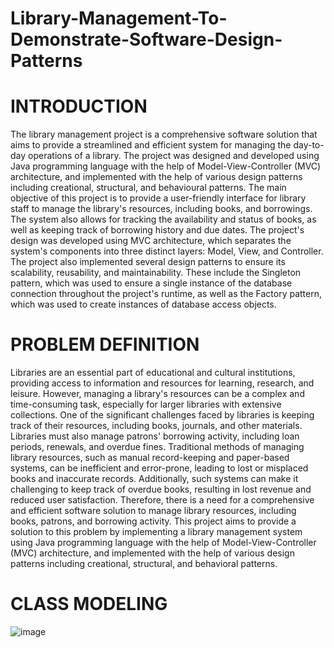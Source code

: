 # Library-Management-To-Demonstrate-Software-Design-Patterns

# INTRODUCTION
The library management project is a comprehensive software solution that aims to provide a streamlined and efficient system for managing the day-to-day operations of a library. The project was designed and developed using Java programming language with the help of Model-View-Controller (MVC) architecture, and implemented with the help of various design patterns including creational, structural, and behavioural patterns.
The main objective of this project is to provide a user-friendly interface for library staff to manage the library's resources, including books, and borrowings. The system also allows for tracking the availability and status of books, as well as keeping track of borrowing history and due dates.
The project's design was developed using MVC architecture, which separates the system's components into three distinct layers: Model, View, and Controller.  The project also implemented several design patterns to ensure its scalability, reusability, and maintainability. These include the Singleton pattern, which was used to ensure a single instance of the database connection throughout the project's runtime, as well as the Factory pattern, which was used to create instances of database access objects.

# PROBLEM DEFINITION
Libraries are an essential part of educational and cultural institutions, providing access to information and resources for learning, research, and leisure. However, managing a library's resources can be a complex and time-consuming task, especially for larger libraries with extensive collections.
One of the significant challenges faced by libraries is keeping track of their resources, including books, journals, and other materials. Libraries must also manage patrons' borrowing activity, including loan periods, renewals, and overdue fines.
Traditional methods of managing library resources, such as manual record-keeping and paper-based systems, can be inefficient and error-prone, leading to lost or misplaced books and inaccurate records. Additionally, such systems can make it challenging to keep track of overdue books, resulting in lost revenue and reduced user satisfaction.
Therefore, there is a need for a comprehensive and efficient software solution to manage library resources, including books, patrons, and borrowing activity. This project aims to provide a solution to this problem by implementing a library management system using Java programming language with the help of Model-View-Controller (MVC) architecture, and implemented with the help of various design patterns including creational, structural, and behavioral patterns.

# CLASS MODELING 
![image](https://user-images.githubusercontent.com/72175967/235312537-280b61a9-3e6b-4c2f-9661-b4f292e01c00.png)

